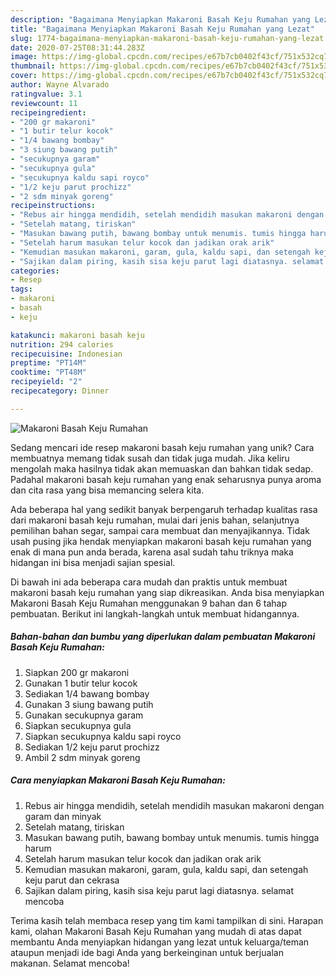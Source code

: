 ```yaml
---
description: "Bagaimana Menyiapkan Makaroni Basah Keju Rumahan yang Lezat"
title: "Bagaimana Menyiapkan Makaroni Basah Keju Rumahan yang Lezat"
slug: 1774-bagaimana-menyiapkan-makaroni-basah-keju-rumahan-yang-lezat
date: 2020-07-25T08:31:44.283Z
image: https://img-global.cpcdn.com/recipes/e67b7cb0402f43cf/751x532cq70/makaroni-basah-keju-rumahan-foto-resep-utama.jpg
thumbnail: https://img-global.cpcdn.com/recipes/e67b7cb0402f43cf/751x532cq70/makaroni-basah-keju-rumahan-foto-resep-utama.jpg
cover: https://img-global.cpcdn.com/recipes/e67b7cb0402f43cf/751x532cq70/makaroni-basah-keju-rumahan-foto-resep-utama.jpg
author: Wayne Alvarado
ratingvalue: 3.1
reviewcount: 11
recipeingredient:
- "200 gr makaroni"
- "1 butir telur kocok"
- "1/4 bawang bombay"
- "3 siung bawang putih"
- "secukupnya garam"
- "secukupnya gula"
- "secukupnya kaldu sapi royco"
- "1/2 keju parut prochizz"
- "2 sdm minyak goreng"
recipeinstructions:
- "Rebus air hingga mendidih, setelah mendidih masukan makaroni dengan garam dan minyak"
- "Setelah matang, tiriskan"
- "Masukan bawang putih, bawang bombay untuk menumis. tumis hingga harum"
- "Setelah harum masukan telur kocok dan jadikan orak arik"
- "Kemudian masukan makaroni, garam, gula, kaldu sapi, dan setengah keju parut dan cekrasa"
- "Sajikan dalam piring, kasih sisa keju parut lagi diatasnya. selamat mencoba"
categories:
- Resep
tags:
- makaroni
- basah
- keju

katakunci: makaroni basah keju 
nutrition: 294 calories
recipecuisine: Indonesian
preptime: "PT14M"
cooktime: "PT48M"
recipeyield: "2"
recipecategory: Dinner

---
```



![Makaroni Basah Keju Rumahan](https://img-global.cpcdn.com/recipes/e67b7cb0402f43cf/751x532cq70/makaroni-basah-keju-rumahan-foto-resep-utama.jpg)

Sedang mencari ide resep makaroni basah keju rumahan yang unik? Cara membuatnya memang tidak susah dan tidak juga mudah. Jika keliru mengolah maka hasilnya tidak akan memuaskan dan bahkan tidak sedap. Padahal makaroni basah keju rumahan yang enak seharusnya punya aroma dan cita rasa yang bisa memancing selera kita.

Ada beberapa hal yang sedikit banyak berpengaruh terhadap kualitas rasa dari makaroni basah keju rumahan, mulai dari jenis bahan, selanjutnya pemilihan bahan segar, sampai cara membuat dan menyajikannya. Tidak usah pusing jika hendak menyiapkan makaroni basah keju rumahan yang enak di mana pun anda berada, karena asal sudah tahu triknya maka hidangan ini bisa menjadi sajian spesial.




Di bawah ini ada beberapa cara mudah dan praktis untuk membuat makaroni basah keju rumahan yang siap dikreasikan. Anda bisa menyiapkan Makaroni Basah Keju Rumahan menggunakan 9 bahan dan 6 tahap pembuatan. Berikut ini langkah-langkah untuk membuat hidangannya.

<!--inarticleads1-->

##### Bahan-bahan dan bumbu yang diperlukan dalam pembuatan Makaroni Basah Keju Rumahan:

1. Siapkan 200 gr makaroni
1. Gunakan 1 butir telur kocok
1. Sediakan 1/4 bawang bombay
1. Gunakan 3 siung bawang putih
1. Gunakan secukupnya garam
1. Siapkan secukupnya gula
1. Siapkan secukupnya kaldu sapi royco
1. Sediakan 1/2 keju parut prochizz
1. Ambil 2 sdm minyak goreng




<!--inarticleads2-->

##### Cara menyiapkan Makaroni Basah Keju Rumahan:

1. Rebus air hingga mendidih, setelah mendidih masukan makaroni dengan garam dan minyak
1. Setelah matang, tiriskan
1. Masukan bawang putih, bawang bombay untuk menumis. tumis hingga harum
1. Setelah harum masukan telur kocok dan jadikan orak arik
1. Kemudian masukan makaroni, garam, gula, kaldu sapi, dan setengah keju parut dan cekrasa
1. Sajikan dalam piring, kasih sisa keju parut lagi diatasnya. selamat mencoba




Terima kasih telah membaca resep yang tim kami tampilkan di sini. Harapan kami, olahan Makaroni Basah Keju Rumahan yang mudah di atas dapat membantu Anda menyiapkan hidangan yang lezat untuk keluarga/teman ataupun menjadi ide bagi Anda yang berkeinginan untuk berjualan makanan. Selamat mencoba!
